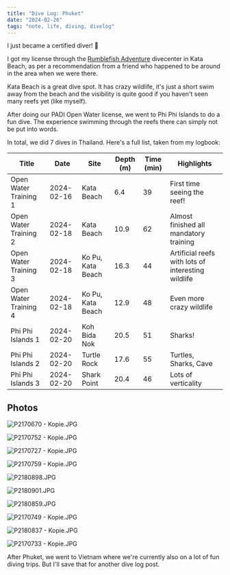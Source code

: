 ```yaml
---
title: "Dive Log: Phuket"
date: "2024-02-26"
tags: "note, life, diving, divelog"
---
```


I just became a certified diver! 🥳

I got my license through the [Rumblefish Adventure](https://rumblefishadventure.com/) divecenter in Kata Beach, as per a recommendation from a friend who happened to be around in the area when we were there.

Kata Beach is a great dive spot. It has crazy wildlife, it's just a short swim away from the beach and the visibility is quite good if you haven't seen many reefs yet (like myself).

After doing our PADI Open Water license, we went to Phi Phi Islands to do a fun dive. The experience swimming through the reefs there can simply not be put into words.

In total, we did 7 dives in Thailand. Here's a full list, taken from my logbook:

| Title                 | Date       | Site              | Depth (m) | Time (min) | Highlights                                         |
|-----------------------|------------|-------------------|-----------|------------|----------------------------------------------------|
| Open Water Training 1 | 2024-02-16 | Kata Beach        | 6.4       | 39         | First time seeing the reef!                        |
| Open Water Training 2 | 2024-02-18 | Kata Beach        | 10.9      | 62         | Almost finished all mandatory training             |
| Open Water Training 3 | 2024-02-18 | Ko Pu, Kata Beach | 16.3      | 44         | Artificial reefs with lots of interesting wildlife |
| Open Water Training 4 | 2024-02-18 | Ko Pu, Kata Beach | 12.9      | 48         | Even more crazy wildlife                           |
| Phi Phi Islands 1     | 2024-02-20 | Koh Bida Nok      | 20.5      | 51         | Sharks!                                            |
| Phi Phi Islands 2     | 2024-02-20 | Turtle Rock       | 17.6      | 55         | Turtles, Sharks, Cave                              |
| Phi Phi Islands 3     | 2024-02-20 | Shark Point       | 20.4      | 46         | Lots of verticality                                |
## Photos

![P2170670 - Kopie.JPG](https://github.com/garritfra/garrit.xyz/assets/32395585/1d00d17d-a889-417d-a4c9-8dd83eff58f9)

![P2170752 - Kopie.JPG](https://github.com/garritfra/garrit.xyz/assets/32395585/d3b80e60-2155-481f-8232-a5a57b3898ab)

![P2170727 - Kopie.JPG](https://github.com/garritfra/garrit.xyz/assets/32395585/25e75fb1-dec7-4ad2-89a9-d929144cd60a)

![P2170759 - Kopie.JPG](https://github.com/garritfra/garrit.xyz/assets/32395585/1f9c2c0f-cc2e-440a-9bba-2a03c984f301)

![P2180898.JPG](https://github.com/garritfra/garrit.xyz/assets/32395585/7f33d8a9-1d5f-4f94-87de-6078233be6a8)

![P2180901.JPG](https://github.com/garritfra/garrit.xyz/assets/32395585/e1caf403-4ea2-4dce-a48c-1a0b5b5ce360)

![P2180859.JPG](https://github.com/garritfra/garrit.xyz/assets/32395585/6fe5e666-0099-445f-bdcc-35bc0e5e9943)

![P2170749 - Kopie.JPG](https://github.com/garritfra/garrit.xyz/assets/32395585/d6a239a8-fb98-478a-9e38-d15e3587a7b4)

![P2180837 - Kopie.JPG](https://github.com/garritfra/garrit.xyz/assets/32395585/50fe5c89-f1cb-4a73-aac0-f1311a3116fc)

![P2170733 - Kopie.JPG](https://github.com/garritfra/garrit.xyz/assets/32395585/d44f52a2-2228-4a3e-801d-930f0eddf975)

After Phuket, we went to Vietnam where we're currently also on a lot of fun diving trips. But I'll save that for another dive log post.
